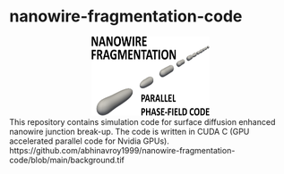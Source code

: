 # nanowire-fragmentation-code
<div>
<a name="logo"/>
<div align="center">
<img src="background.tif" alt="Nanowire Logo" width="210" height="142"></img>
</a>
</div>
This repository contains simulation code for surface diffusion enhanced nanowire junction break-up. The code is written in CUDA C (GPU accelerated parallel code for Nvidia GPUs). 
https://github.com/abhinavroy1999/nanowire-fragmentation-code/blob/main/background.tif

